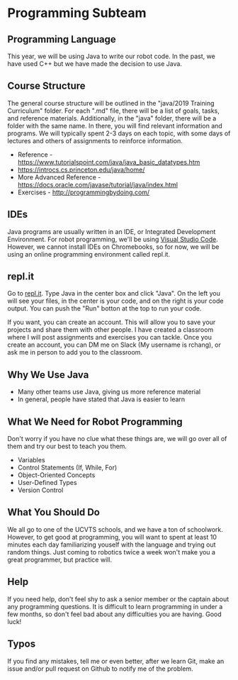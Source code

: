 # Programming Subteam

## Programming Language
This year, we will be using Java to write our robot code. In the past, we have used C++ but we have made the decision to use Java.

## Course Structure
The general course structure will be outlined in the "java/2019 Training Curriculum" folder. For each ".md" file, there will be a list of goals, tasks, and reference materials. Additionally, in the "java" folder, there will be a folder with the same name. In there, you will find relevant information and programs. We will typically spent 2-3 days on each topic, with some days of lectures and others of assignments to reinforce information.

* Reference - https://www.tutorialspoint.com/java/java_basic_datatypes.htm
* https://introcs.cs.princeton.edu/java/home/
* More Advanced Reference - https://docs.oracle.com/javase/tutorial/java/index.html
* Exercises - http://programmingbydoing.com/

## IDEs
Java programs are usually written in an IDE, or Integrated Development Environment. For robot programming, we'll be using [Visual Studio Code](https://code.visualstudio.com/). However, we cannot install IDEs on Chromebooks, so for now, we will be using an online programming environment called repl.it.

## repl.it

Go to [repl.it](https://repl.it/). Type Java in the center box and click "Java". On the left you will see your files, in the center is your code, and on the right is your code output. You can push the "Run" botton at the top to run your code. 

If you want, you can create an account. This will allow you to save your projects and share them with other people. I have created a classroom where I will post assignments and exercises you can tackle. Once you create an account, you can DM me on Slack (My username is rchang), or ask me in person to add you to the classroom.

## Why We Use Java

* Many other teams use Java, giving us more reference material
* In general, people have stated that Java is easier to learn

## What We Need for Robot Programming

Don't worry if you have no clue what these things are, we will go over all of them and try our best to teach you them.
* Variables
* Control Statements (If, While, For)
* Object-Oriented Concepts
* User-Defined Types
* Version Control

## What You Should Do

We all go to one of the UCVTS schools, and we have a ton of schoolwork. However, to get good at programming, you will want to spent at least 10 minutes each day familiarizing youself with the language and trying out random things. Just coming to robotics twice a week won't make you a great programmer, but practice will. 

## Help

If you need help, don't feel shy to ask a senior member or the captain about any programming questions. It is difficult to learn programming in under a few months, so don't feel bad about any difficulties you are having. Good luck!

## Typos

If you find any mistakes, tell me or even better, after we learn Git, make an issue and/or pull request on Github to notify me of the problem. 